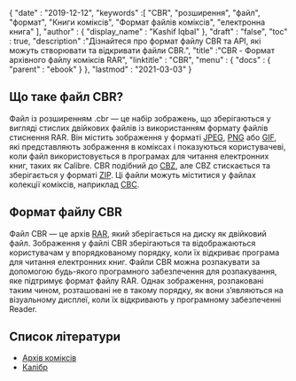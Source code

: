 {
  "date" : "2019-12-12",
  "keywords" :[ "CBR", "розширення", "файл", "формат", "Книги коміксів", "Формат файлів коміксів", "електронна книга" ],
  "author" : {
    "display_name" : "Kashif Iqbal"
},
  "draft" : "false",
  "toc" : true,
  "description" :"Дізнайтеся про формат файлу CBR та API, які можуть створювати та відкривати файли CBR.",
  "title" :"CBR - Формат архівного файлу коміксів RAR",
  "linktitle" : "CBR",
  "menu" : {
    "docs" : {
      "parent" : "ebook"
}
},
  "lastmod" : "2021-03-03"
}

## Що таке файл CBR?

Файл із розширенням .cbr — це набір зображень, що зберігаються у вигляді стислих двійкових файлів із використанням формату файлів стиснення RAR. Він містить зображення у форматі [JPEG](/uk/image/jpeg/), [PNG](/uk/image/png/) або [GIF](/uk/image/gif/), які представляють зображення в коміксах і показуються користувачеві, коли файл використовується в програмах для читання електронних книг, таких як Calibre. CBR подібний до [CBZ](/uk/ebook/cbz/), але CBZ стискається та зберігається у форматі [ZIP](/uk/compression/zip/). Ці файли можуть міститися у файлах колекції коміксів, наприклад [CBC](/uk/ebook/cbc/).

## Формат файлу CBR

Файл CBR — це архів [RAR](/uk/compression/rar/), який зберігається на диску як двійковий файл. Зображення у файлі CBR зберігаються та відображаються користувачам у впорядкованому порядку, коли їх відкриває програма для читання електронних книг. Файли CBR можна розпакувати за допомогою будь-якого програмного забезпечення для розпакування, яке підтримує формат файлу RAR. Однак зображення, розпаковані таким чином, розташовані не в такому порядку, як вони з’являються на візуальному дисплеї, коли їх відкривають у програмному забезпеченні Reader.

## Список літератури

* [Архів коміксів](https://en.wikipedia.org/wiki/Comic_book_archive)
* [Калібр](https://calibre-ebook.com/)

